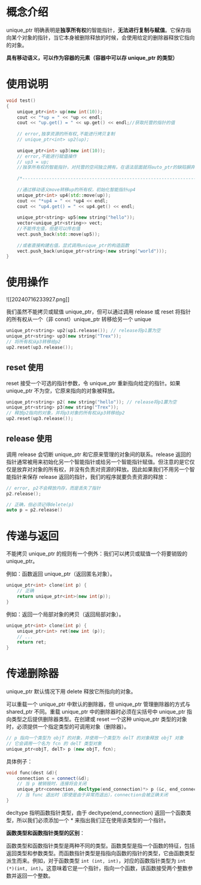 # 概念介绍

unique_ptr 明确表明是**独享所有权**的智能指针，**无法进行复制与赋值**。它保存指向某个对象的指针，当它本身被删除释放的时候，会使用给定的删除器释放它指向的对象。

**具有移动语义，可以作为容器的元素（容器中可以存 unique_ptr 的类型）**


# 使用说明

```c++
void test()
{
    unique_ptr<int> up(new int(10));
    cout << "*up = " << *up << endl;
    cout << "up.get() = " << up.get() << endl;//获取托管的指针的值
	
    // error,独享资源的所有权,不能进行拷贝复制
    // unique_ptr<int> up2(up);
    
    unique_ptr<int> up3(new int(10));
    // error,不能进行赋值操作
    // up3 = up;
    //独享所有权的智能指针，对托管的空间独立拥有。在语法层面就将auto_ptr的缺陷摒弃掉了，具有对象语义
    
    /*--------------------------------------------------------------------*/
    
    //通过移动语义move转移up的所有权，初始化智能指针up4
    unique_ptr<int> up4(std::move(up));
    cout << "*up4 = " << *up4 << endl;
    cout << "up4.get() = " << up4.get() << endl;
    
    unique_ptr<string> up5(new string("hello"));
    vector<unique_ptr<string>> vect;
    //不能传左值，但是可以传右值
    vect.push_back(std::move(up5));
    
    //或者直接构建右值，显式调用unique_ptr的构造函数
    vect.push_back(unique_ptr<string>(new string("world")));
}
```


# 使用操作

![[20240716233927.png]]


我们虽然不能拷贝或赋值 unique_ptr，但可以通过调用 release 或 reset 将指针的所有权从一个（非 const）unique_ptr 转移给另一个 unique

```c++
unique_ptr<string> up2(up1.release()); // release将p1置为空
unique_ptr<string> up3(new string("Trex"));
// 将所有权从p3转移给p2
up2.reset(up3.release());
```


## reset 使用

reset 接受一个可选的指针参数，令 unique_ptr 重新指向给定的指针。如果 unique_ptr 不为空，它原来指向的对象被释放。

```c++
unique_ptr<string> p2( new string("hello")); // release将p1置为空
unique_ptr<string> p3(new string("Trex"));
// 释放p2指向的对象，并将p3对象的所有权从p3转移给p2
up2.reset(up3.release());
```

## release 使用

调用 release 会切断 unique_ptr 和它原来管理的对象间的联系。release 返回的指针通常被用来初始化另一个智能指针或给另一个智能指针赋值。但注意的是它仅仅是放弃对对象的所有权，并没有负责对资源的释放。因此如果我们不用另一个智能指针来保存 release 返回的指针，我们的程序就要负责资源的释放：

```c++
// error, p2不会释放内存，而是丢失了指针
p2.release();

// 正确，但必须记得delete(p)
auto p = p2.release()
```



# 传递与返回

不能拷贝 unique_ptr 的规则有一个例外：我们可以拷贝或赋值一个将要销毁的 unique_ptr。

例如：函数返回 unique_ptr（返回匿名对象）。

```c++
unique_ptr<int> clone(int p) {
	// 正确
    return unique_ptr<int>(new int(p));
}
```

例如：返回一个局部对象的拷贝（返回局部对象）。

```c++
unique_ptr<int> clone(int p) {
    unique_ptr<int> ret(new int (p));
    // ...
    return ret;
}
```

# 传递删除器

unique_ptr 默认情况下用 delete 释放它所指向的对象。

可以重载一个 unique_ptr 中默认的删除器，但 unique_ptr 管理删除器的方式与 shared_ptr 不同。重载 unique_ptr 中的删除器时必须在尖括号中 unique_ptr 指向类型之后提供删除器类型。在创建或 reset 一个这种 unique_ptr 类型的对象时，必须提供一个指定类型的可调用对象（删除器）。

```c++
// p 指向一个类型为 objT 的对象，并使用一个类型为 delT 的对象释放 objT 对象
// 它会调用一个名为 fcn 的 delT 类型对象
unique_ptr<objT, delT> p (new objT, fcn);
```

具体例子：

```c++
void func(dest &d){
    connection c = connect(&d);
    // 当 p 被销毁时，连接将会关闭
    unique_ptr<connection, decltype(end_connection)*> p (&c, end_connection);
    // 当 func 退出时（即使是由于异常而退出），connection会被正确关闭
}
```

decltype 指明函数指针类型，由于 decltype(end_connection) 返回一个函数类型，所以我们必须添加一个 * 来指出我们正在使用该类型的一个指针。

**函数类型和函数指针类型的区别**：

函数类型和函数指针类型是两种不同的类型。函数类型是指一个函数的特征，包括返回类型和参数类型。而函数指针类型是指指向函数的指针的类型，它由函数类型派生而来。例如，对于函数类型 `int (int, int)`，对应的函数指针类型为 `int (*)(int, int)`。这意味着它是一个指针，指向一个函数，该函数接受两个整数参数并返回一个整数。